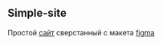 ## Simple-site

Простой [сайт](https://nadia902.github.io/Simple-site/) сверстанный с макета [figma](https://www.figma.com/file/4lUXU9yudipZNNkeiO5HaY/Pied-Piper-(Copy)?node-id=0-1&t=6g0JC7J8li9HMnRS-0)
